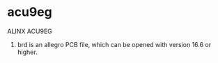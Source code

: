 # acu9eg
ALINX ACU9EG

1. brd is an allegro PCB file, which can be opened with version 16.6 or higher.
